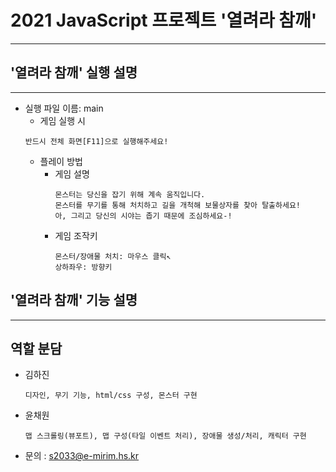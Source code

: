 # 2021 JavaScript 프로젝트 '열려라 참깨'
------------

## '열려라 참깨' 실행 설명
------------
+ 실행 파일 이름: main
  + 게임 실행 시
  ```
  반드시 전체 화면[F11]으로 실행해주세요!
  ```
  + 플레이 방법
    + 게임 설명
      ```
      몬스터는 당신을 잡기 위해 계속 움직입니다. 
      몬스터를 무기를 통해 처치하고 길을 개척해 보물상자를 찾아 탈출하세요!
      아, 그리고 당신의 시야는 좁기 때문에 조심하세요-!
      ```
    + 게임 조작키
      ```
      몬스터/장애물 처치: 마우스 클릭↖
      상하좌우: 방향키 
      ```
      
## '열려라 참깨' 기능 설명
------------



## 역할 분담
+ 김하진 
  ```
  디자인, 무기 기능, html/css 구성, 몬스터 구현
  ```
+ 윤채원 
  ```
  맵 스크롤링(뷰포트), 맵 구성(타일 이벤트 처리), 장애물 생성/처리, 캐릭터 구현
  ```
+ 문의 : s2033@e-mirim.hs.kr
